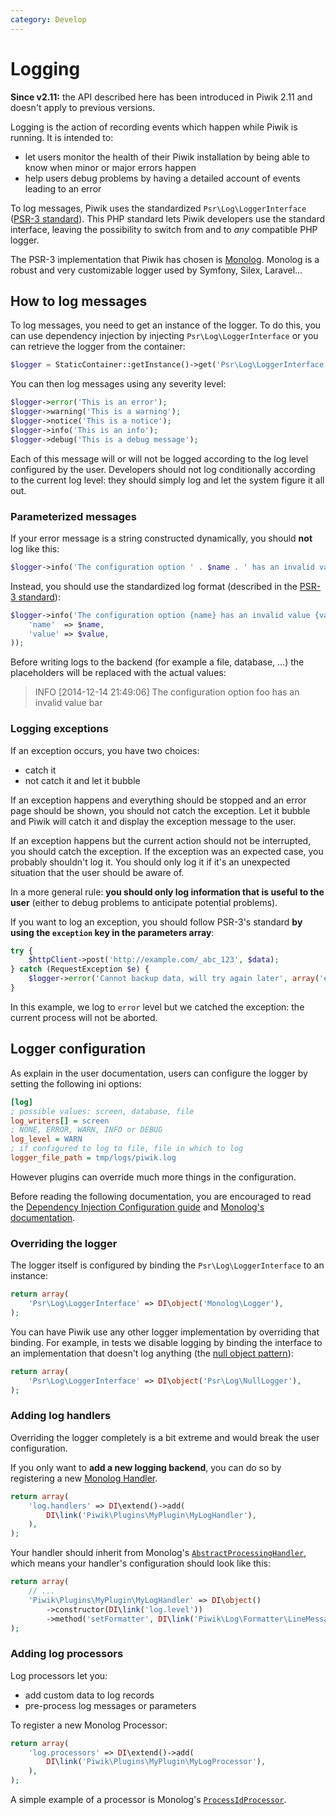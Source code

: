 ```yaml
---
category: Develop
---
```

# Logging

<div class="alert alert-info" markdown="1">
<strong>Since v2.11:</strong>
the API described here has been introduced in Piwik 2.11 and doesn't apply to previous versions.
</div>

Logging is the action of recording events which happen while Piwik is running. It is intended to:

- let users monitor the health of their Piwik installation by being able to know when minor or major errors happen
- help users debug problems by having a detailed account of events leading to an error

To log messages, Piwik uses the standardized `Psr\Log\LoggerInterface` ([PSR-3 standard](http://www.php-fig.org/psr/psr-3/)). This PHP standard lets Piwik developers use the standard interface, leaving the possibility to switch from and to *any* compatible PHP logger.

The PSR-3 implementation that Piwik has chosen is [Monolog](https://github.com/Seldaek/monolog). Monolog is a robust and very customizable logger used by Symfony, Silex, Laravel…

## How to log messages

To log messages, you need to get an instance of the logger. To do this, you can use dependency injection by injecting `Psr\Log\LoggerInterface` or you can retrieve the logger from the container:

```php
$logger = StaticContainer::getInstance()->get('Psr\Log\LoggerInterface');
```

You can then log messages using any severity level:

```php
$logger->error('This is an error');
$logger->warning('This is a warning');
$logger->notice('This is a notice');
$logger->info('This is an info');
$logger->debug('This is a debug message');
```

Each of this message will or will not be logged according to the log level configured by the user. Developers should not log conditionally according to the current log level: they should simply log and let the system figure it all out.

### Parameterized messages

If your error message is a string constructed dynamically, you should **not** log like this:

```php
$logger->info('The configuration option ' . $name . ' has an invalid value ' . $value);
```

Instead, you should use the standardized log format (described in the [PSR-3 standard](http://www.php-fig.org/psr/psr-3/)):

```php
$logger->info('The configuration option {name} has an invalid value {value}', array(
    'name'  => $name,
    'value' => $value,
));
```

Before writing logs to the backend (for example a file, database, …) the placeholders will be replaced with the actual values:

> INFO [2014-12-14 21:49:06] The configuration option foo has an invalid value bar

### Logging exceptions

If an exception occurs, you have two choices:

- catch it
- not catch it and let it bubble

If an exception happens and everything should be stopped and an error page should be shown, you should not catch the exception. Let it bubble and Piwik will catch it and display the exception message to the user.

If an exception happens but the current action should not be interrupted, you should catch the exception. If the exception was an expected case, you probably shouldn't log it. You should only log it if it's an unexpected situation that the user should be aware of.

In a more general rule: **you should only log information that is useful to the user** (either to debug problems to anticipate potential problems).

If you want to log an exception, you should follow PSR-3's standard **by using the `exception` key in the parameters array**:

```php
try {
    $httpClient->post('http://example.com/_abc_123', $data);
} catch (RequestException $e) {
    $logger->error('Cannot backup data, will try again later', array('exception' => $e));
}
```

In this example, we log to `error` level but we catched the exception: the current process will not be aborted.

## Logger configuration

As explain in the user documentation, users can configure the logger by setting the following ini options:

```ini
[log]
; possible values: screen, database, file
log_writers[] = screen
; NONE, ERROR, WARN, INFO or DEBUG
log_level = WARN
; if configured to log to file, file in which to log
logger_file_path = tmp/logs/piwik.log
```

However plugins can override much more things in the configuration.

Before reading the following documentation, you are encouraged to read the [Dependency Injection Configuration guide]() and [Monolog's documentation](https://github.com/Seldaek/monolog).

### Overriding the logger

The logger itself is configured by binding the `Psr\Log\LoggerInterface` to an instance:

```php
return array(
    'Psr\Log\LoggerInterface' => DI\object('Monolog\Logger'),
);
```

You can have Piwik use any other logger implementation by overriding that binding. For example, in tests we disable logging by binding the interface to an implementation that doesn't log anything (the [null object pattern](http://en.wikipedia.org/wiki/Null_Object_pattern)):

```php
return array(
    'Psr\Log\LoggerInterface' => DI\object('Psr\Log\NullLogger'),
);
```

### Adding log handlers

Overriding the logger completely is a bit extreme and would break the user configuration.

If you only want to **add a new logging backend**, you can do so by registering a new [Monolog Handler](https://github.com/Seldaek/monolog/blob/master/doc/extending.md#writing-your-own-handler).

```php
return array(
    'log.handlers' => DI\extend()->add(
        DI\link('Piwik\Plugins\MyPlugin\MyLogHandler'),
    ),
);
```

Your handler should inherit from Monolog's [`AbstractProcessingHandler`](https://github.com/Seldaek/monolog/blob/master/src/Monolog/Handler/AbstractProcessingHandler.php), which means your handler's configuration should look like this:

```php
return array(
    // ...
    'Piwik\Plugins\MyPlugin\MyLogHandler' => DI\object()
        ->constructor(DI\link('log.level'))
        ->method('setFormatter', DI\link('Piwik\Log\Formatter\LineMessageFormatter')),
);
```

### Adding log processors

Log processors let you:

- add custom data to log records
- pre-process log messages or parameters

To register a new Monolog Processor:

```php
return array(
    'log.processors' => DI\extend()->add(
        DI\link('Piwik\Plugins\MyPlugin\MyLogProcessor'),
    ),
);
```

A simple example of a processor is Monolog's [`ProcessIdProcessor`](https://github.com/Seldaek/monolog/blob/master/src/Monolog/Processor/ProcessIdProcessor.php).
